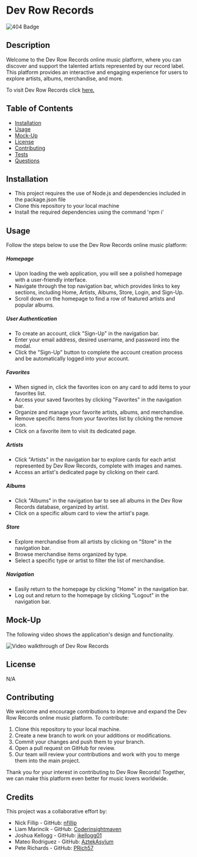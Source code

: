# Dev Row Records

![404 Badge](https://img.shields.io/badge/No_License_Chosen-red)

## Description

  Welcome to the Dev Row Records online music platform, where you can discover and support the talented artists represented by our record label. This platform provides an interactive and engaging experience for users to explore artists, albums, merchandise, and more.

  To visit Dev Row Records click [here.](#)

## Table of Contents

  - [Installation](#installation)
  - [Usage](#usage)
  - [Mock-Up](#mock-up)
  - [License](#license)
  - [Contributing](#contributing)
  - [Tests](#tests)
  - [Questions](#questions)


## Installation

  - This project requires the use of Node.js and dependencies included in the package.json file
  - Clone this repository to your local machine
  - Install the required dependencies using the command 'npm i'

## Usage

  Follow the steps below to use the Dev Row Records online music platform:

  ##### Homepage

  - Upon loading the web application, you will see a polished homepage with a user-friendly interface.
  - Navigate through the top navigation bar, which provides links to key sections, including Home, Artists, Albums, Store, Login, and Sign-Up.
  - Scroll down on the homepage to find a row of featured artists and popular albums.

  ##### User Authentication

  - To create an account, click "Sign-Up" in the navigation bar.
  - Enter your email address, desired username, and password into the modal.
  - Click the "Sign-Up" button to complete the account creation process and be automatically logged into your account.

  ##### Favorites

  - When signed in, click the favorites icon on any card to add items to your favorites list.
  - Access your saved favorites by clicking "Favorites" in the navigation bar.
  - Organize and manage your favorite artists, albums, and merchandise.
  - Remove specific items from your favorites list by clicking the remove icon.
  - Click on a favorite item to visit its dedicated page.

  ##### Artists
  
  - Click "Artists" in the navigation bar to explore cards for each artist represented by Dev Row Records, complete with images and names.
  - Access an artist's dedicated page by clicking on their card.

  ##### Albums

  - Click "Albums" in the navigation bar to see all albums in the Dev Row Records database, organized by artist.
  - Click on a specific album card to view the artist's page.

  ##### Store

  - Explore merchandise from all artists by clicking on "Store" in the navigation bar.
  - Browse merchandise items organized by type.
  - Select a specific type or artist to filter the list of merchandise.

  ##### Navigation

  - Easily return to the homepage by clicking "Home" in the navigation bar.
  - Log out and return to the homepage by clicking "Logout" in the navigation bar.

## Mock-Up

  The following video shows the application's design and functionality.

  ![Video walkthrough of Dev Row Records](#)

## License

  N/A

## Contributing

 We welcome and encourage contributions to improve and expand the Dev Row Records online music platform. To contribute:

  1. Clone this repository to your local machine.
  2. Create a new branch to work on your additions or modifications.
  3. Commit your changes and push them to your branch.
  4. Open a pull request on GitHub for review.
  5. Our team will review your contributions and work with you to merge them into the main project.

Thank you for your interest in contributing to Dev Row Records! Together, we can make this platform even better for music lovers worldwide.

## Credits

  This project was a collaborative effort by:

  - Nick Fillip - GitHub: [nfillip](https://github.com/nfillip)
  - Liam Marincik - GitHub: [Coderinsightmaven](https://github.com/Coderinsightmaven)
  - Joshua Kellogg - GitHub: [jkellogg01](https://github.com/jkellogg01)
  - Mateo Rodriguez - GitHub: [AztekAsylum](https://github.com/AztekAsylum)
  - Pete Richards - GitHub: [PRich57](https://github.com/PRich57)